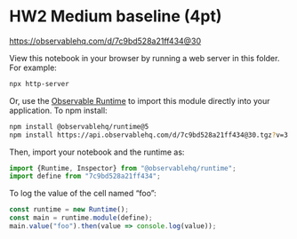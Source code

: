 # HW2 Medium baseline (4pt)

https://observablehq.com/d/7c9bd528a21ff434@30

View this notebook in your browser by running a web server in this folder. For
example:

~~~sh
npx http-server
~~~

Or, use the [Observable Runtime](https://github.com/observablehq/runtime) to
import this module directly into your application. To npm install:

~~~sh
npm install @observablehq/runtime@5
npm install https://api.observablehq.com/d/7c9bd528a21ff434@30.tgz?v=3
~~~

Then, import your notebook and the runtime as:

~~~js
import {Runtime, Inspector} from "@observablehq/runtime";
import define from "7c9bd528a21ff434";
~~~

To log the value of the cell named “foo”:

~~~js
const runtime = new Runtime();
const main = runtime.module(define);
main.value("foo").then(value => console.log(value));
~~~
